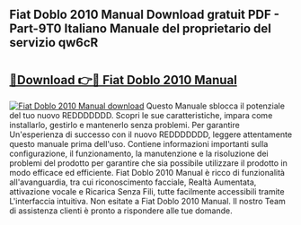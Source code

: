 ## Fiat Doblo 2010 Manual Download gratuit PDF - Part-9T0 Italiano Manuale del proprietario del servizio qw6cR

# <h2><a href="http://dffys8r.blite.top/?on=Fiat+Doblo+2010+Manual">🔗Download 👉🔴 Fiat Doblo 2010 Manual</a></h2>

[![Fiat Doblo 2010 Manual download](https://i.imgur.com/lujVjoI.png)](http://dffys8r.blite.top/?on=Fiat+Doblo+2010+Manual)
Questo Manuale sblocca il potenziale del tuo nuovo REDDDDDDD. Scopri le sue caratteristiche, impara come installarlo, gestirlo e mantenerlo senza problemi. Per garantire Un'esperienza di successo con il nuovo REDDDDDDD, leggere attentamente questo manuale prima dell'uso. Contiene informazioni importanti sulla configurazione, il funzionamento, la manutenzione e la risoluzione dei problemi del prodotto per garantire che sia possibile utilizzare il prodotto in modo efficace ed efficiente. Fiat Doblo 2010 Manual è ricco di funzionalità all'avanguardia, tra cui riconoscimento facciale, Realtà Aumentata, attivazione vocale e Ricarica Senza Fili, tutte facilmente accessibili tramite L'interfaccia intuitiva. Non esitate a Fiat Doblo 2010 Manual. Il nostro Team di assistenza clienti è pronto a rispondere alle tue domande.
